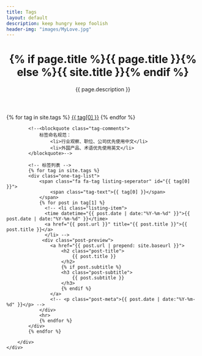 ```yaml
---
title: Tags
layout: default
description: keep hungry keep foolish
header-img: "images/MyLove.jpg"
---
```


<!-- Page Header -->
<header class="intro-header" style="background-image: url('{{ site.baseurl }}/{% if page.header-img %}{{ page.header-img }}{% else %}{{ site.header-img }}{% endif %}')">
    <div class="container">
        <div class="row">
            <div class="col-lg-8 col-lg-offset-2 col-md-10 col-md-offset-1">
                <div class="site-heading" id="tag-heading">
                    <h1>{% if page.title %}{{ page.title }}{% else %}{{ site.title }}{% endif %}</h1>
                    <span class="subheading">{{ page.description }}</span>
                </div>
            </div>
        </div>
    </div>
</header>

<!-- Main Content -->
<div class="container">
	<div class="row">
		<div class="col-lg-8 col-lg-offset-2 col-md-10 col-md-offset-1">
            <!-- 标签云 -->
			<div id='tag_cloud' class="tags">
				{% for tag in site.tags %}
				<a href="#{{ tag[0] }}" title="{{ tag[0] }}" rel="{{ tag[1].size }}">{{ tag[0] }}</a>
				{% endfor %}
			</div>

            <!--<blockquote class="tag-comments">
                标签命名规范：
                    <li>行业观察、职位、公司优先使用中文</li>
                    <li>外国产品、术语优先使用英文</li>
            </blockquote>-->

            <!-- 标签列表 -->
			{% for tag in site.tags %}
			<div class="one-tag-list">
			  	<span class="fa fa-tag listing-seperator" id="{{ tag[0] }}">
                    <span class="tag-text">{{ tag[0] }}</span>
                </span>
				{% for post in tag[1] %}
				  <!-- <li class="listing-item">
				  <time datetime="{{ post.date | date:"%Y-%m-%d" }}">{{ post.date | date:"%Y-%m-%d" }}</time>
				  <a href="{{ post.url }}" title="{{ post.title }}">{{ post.title }}</a>
				  </li> -->
				 <div class="post-preview">
				    <a href="{{ post.url | prepend: site.baseurl }}">
				        <h2 class="post-title">
                            {{ post.title }}
				        </h2>
				        {% if post.subtitle %}
				        <h3 class="post-subtitle">
				            {{ post.subtitle }}
				        </h3>
				        {% endif %}
				    </a>
				    <!-- <p class="post-meta">{{ post.date | date:"%Y-%m-%d" }}</p> -->
				</div>
				<hr>
				{% endfor %}
			</div>
			{% endfor %}

		</div>
	</div>
</div>
